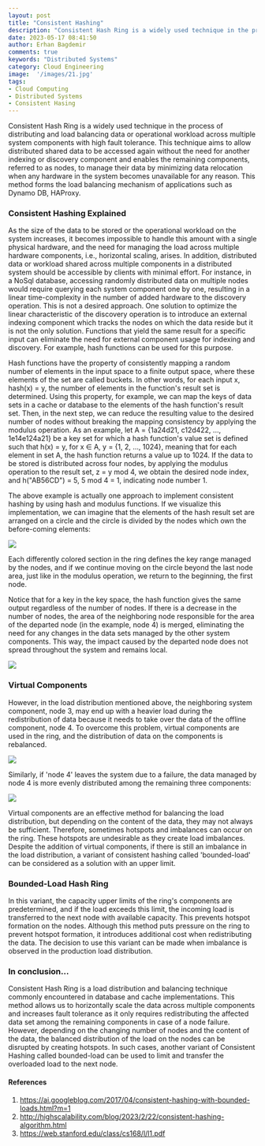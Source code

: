 ```yaml
---
layout: post
title: "Consistent Hashing"
description: "Consistent Hash Ring is a widely used technique in the process of distributing and load balancing data or operational workload across multiple system components with high fault tolerance."
date: 2023-05-17 08:41:50
author: Erhan Bagdemir
comments: true
keywords: "Distributed Systems"
category: Cloud Engineering
image:  '/images/21.jpg'
tags:
- Cloud Computing
- Distributed Systems
- Consistent Hasing
---
```


Consistent Hash Ring is a widely used technique in the process of distributing and load balancing data or operational workload across multiple system components with high fault tolerance. This technique aims to allow distributed shared data to be accessed again without the need for another indexing or discovery component and enables the remaining components, referred to as nodes, to manage their data by minimizing data relocation when any hardware in the system becomes unavailable for any reason. This method forms the load balancing mechanism of applications such as Dynamo DB, HAProxy.

### Consistent Hashing Explained

As the size of the data to be stored or the operational workload on the system increases, it becomes impossible to handle this amount with a single physical hardware, and the need for managing the load across multiple hardware components, i.e., horizontal scaling, arises. In addition, distributed data or workload shared across multiple components in a distributed system should be accessible by clients with minimal effort. For instance, in a NoSql database, accessing randomly distributed data on multiple nodes would require querying each system component one by one, resulting in a linear time-complexity in the number of added hardware to the discovery operation. This is not a desired approach. One solution to optimize the linear characteristic of the discovery operation is to introduce an external indexing component which tracks the nodes on which the data reside but it is not the only solution. Functions that yield the same result for a specific input can eliminate the need for external component usage for indexing and discovery. For example, hash functions can be used for this purpose.

Hash functions have the property of consistently mapping a random number of elements in the input space to a finite output space, where these elements of the set are called buckets. In other words, for each input x, hash(x) = y, the number of elements in the function's result set is determined. Using this property, for example, we can map the keys of data sets in a cache or database to the elements of the hash function's result set. Then, in the next step, we can reduce the resulting value to the desired number of nodes without breaking the mapping consistency by applying the modulus operation. As an example, let A = {1a24d21, c12d422, ..., 1e14e124a21} be a key set for which a hash function's value set is defined such that h(x) = y, for x ∈ A, y = {1, 2, ..., 1024}, meaning that for each element in set A, the hash function returns a value up to 1024. If the data to be stored is distributed across four nodes, by applying the modulus operation to the result set, z = y mod 4, we obtain the desired node index, and h("AB56CD") = 5, 5 mod 4 = 1, indicating node number 1.

The above example is actually one approach to implement consistent hashing by using hash and modulus functions. If we visualize this implementation, we can imagine that the elements of the hash result set are arranged on a circle and the circle is divided by the nodes which own the before-coming elements:

<img src="/images/chr_g1.png">

Each differently colored section in the ring defines the key range managed by the nodes, and if we continue moving on the circle beyond the last node area, just like in the modulus operation, we return to the beginning, the first node.

Notice that for a key in the key space, the hash function gives the same output regardless of the number of nodes. If there is a decrease in the number of nodes, the area of the neighboring node responsible for the area of the departed node (in the example, node 4) is merged, eliminating the need for any changes in the data sets managed by the other system components. This way, the impact caused by the departed node does not spread throughout the system and remains local.

<img src="/images/chr_g2.png">

### Virtual Components

However, in the load distribution mentioned above, the neighboring system component, node 3, may end up with a heavier load during the redistribution of data because it needs to take over the data of the offline component, node 4. To overcome this problem, virtual components are used in the ring, and the distribution of data on the components is rebalanced.

<img src="/images/chr_g3.png">

Similarly, if 'node 4' leaves the system due to a failure, the data managed by node 4 is more evenly distributed among the remaining three components:

<img src="/images/chr_g4.png">

Virtual components are an effective method for balancing the load distribution, but depending on the content of the data, they may not always be sufficient. Therefore, sometimes hotspots and imbalances can occur on the ring. These hotspots are undesirable as they create load imbalances. Despite the addition of virtual components, if there is still an imbalance in the load distribution, a variant of consistent hashing called 'bounded-load' can be considered as a solution with an upper limit.

### Bounded-Load Hash Ring

In this variant, the capacity upper limits of the ring's components are predetermined, and if the load exceeds this limit, the incoming load is transferred to the next node with available capacity. This prevents hotspot formation on the nodes. Although this method puts pressure on the ring to prevent hotspot formation, it introduces additional cost when redistributing the data. The decision to use this variant can be made when imbalance is observed in the production load distribution.

### In conclusion...

Consistent Hash Ring is a load distribution and balancing technique commonly encountered in database and cache implementations. This method allows us to horizontally scale the data across multiple components and increases fault tolerance as it only requires redistributing the affected data set among the remaining components in case of a node failure. However, depending on the changing number of nodes and the content of the data, the balanced distribution of the load on the nodes can be disrupted by creating hotspots. In such cases, another variant of Consistent Hashing called bounded-load can be used to limit and transfer the overloaded load to the next node.

#### References
1. https://ai.googleblog.com/2017/04/consistent-hashing-with-bounded-loads.html?m=1
2. http://highscalability.com/blog/2023/2/22/consistent-hashing-algorithm.html
3. https://web.stanford.edu/class/cs168/l/l1.pdf